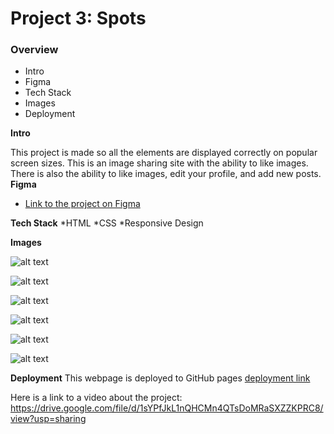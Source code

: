 # Project 3: Spots

### Overview  

* Intro  
* Figma
* Tech Stack  
* Images
* Deployment
  
**Intro**
  
This project is made so all the elements are displayed correctly on popular screen sizes. This is an image sharing site with the ability to like images. There is also the ability to like images, edit your profile, and add new posts.
**Figma**  
  
* [Link to the project on Figma](https://www.figma.com/file/BBNm2bC3lj8QQMHlnqRsga/Sprint-3-Project-%E2%80%94-Spots?type=design&node-id=2%3A60&mode=design&t=afgNFybdorZO6cQo-1)

**Tech Stack**
*HTML
*CSS
*Responsive Design
  
**Images**  
  
![alt text](1-photo-by-moritz-feldmann-from-pexels.jpg)

![alt text](2-photo-by-ceiline-from-pexels.jpg)

![alt text](3-photo-by-tubanur-dogan-from-pexels.jpg)

![alt text](4-photo-by-maurice-laschet-from-pexels.jpg)

![alt text](5-photo-by-van-anh-nguyen-from-pexels.jpg)

![alt text](6-photo-by-moritz-feldmann-from-pexels.jpg)

**Deployment**
  This webpage is deployed to GitHub pages
  [deployment link](https://aleksc3.github.io/se_project_spots/)

  Here is a link to a video about the project: https://drive.google.com/file/d/1sYPfJkL1nQHCMn4QTsDoMRaSXZZKPRC8/view?usp=sharing


